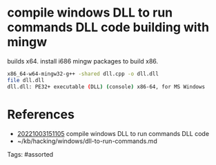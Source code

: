 # compile windows DLL to run commands DLL code building with mingw
builds x64. install i686 mingw packages to build x86.
```bash
x86_64-w64-mingw32-g++ -shared dll.cpp -o dll.dll
file dll.dll
dll.dll: PE32+ executable (DLL) (console) x86-64, for MS Windows
```

# References
- [20221003151105](/zet/20221003151105/) compile windows DLL to run commands DLL code
- ~/kb/hacking/windows/dll-to-run-commands.md

Tags:
    #assorted

